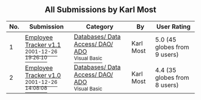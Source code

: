 ﻿<div align="center">

## All Submissions by Karl Most

</div>

No.  | Submission | Category | By   | User Rating
---- | ---------- | -------- | ---- | -----------
1 | [Employee Tracker v1\.1<br /><sup>2001-12-26 19:26:10</sup>](https://github.com/Planet-Source-Code/karl-most-employee-tracker-v1-1__1-29856) | [Databases/ Data Access/ DAO/ ADO<br /><sup>Visual Basic</sup>](../ByCategory/databases-data-access-dao-ado__1-6.md) | Karl Most | 5.0 (45 globes from 9 users)
2 | [Employee Tracker v1\.0<br /><sup>2001-12-26 14:08:08</sup>](https://github.com/Planet-Source-Code/karl-most-employee-tracker-v1-0__1-29798) | [Databases/ Data Access/ DAO/ ADO<br /><sup>Visual Basic</sup>](../ByCategory/databases-data-access-dao-ado__1-6.md) | Karl Most | 4.4 (35 globes from 8 users)
